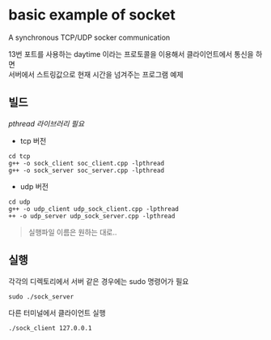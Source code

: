# basic example of socket 
A synchronous TCP/UDP socker communication   

13번 포트를 사용하는 daytime 이라는 프로토콜을 이용해서 클라이언트에서 통신을 하면  
서버에서 스트링값으로 현재 시간을 넘겨주는 프로그램 예제  


## 빌드 
*pthread 라이브러리 필요*

- tcp 버전
```
cd tcp
g++ -o sock_client soc_client.cpp -lpthread
g++ -o sock_server soc_server.cpp -lpthread
```


- udp 버전
```
cd udp
g++ -o udp_client udp_sock_client.cpp -lpthread
++ -o udp_server udp_sock_server.cpp -lpthread
``` 

> 실행파일 이름은 원하는 대로..


## 실행
각각의 디렉토리에서 서버 같은 경우에는 sudo 명령어가 필요  
```
sudo ./sock_server
```

다른 터미널에서 클라이언트 실행
```
./sock_client 127.0.0.1
```